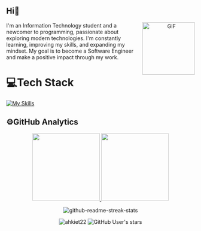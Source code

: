 ## Hi👋
<p align="center">
  <img align="right" alt="GIF" height="140px" src="https://i.pinimg.com/originals/05/f1/7d/05f17d6e87ad18f65940f896f4cf11a4.gif" />
 <p align="left">I'm an Information Technology student and a newcomer to programming, passionate about exploring modern technologies. I'm constantly learning, improving my skills, and expanding my mindset. My goal is to become a Software Engineer and make a positive impact through my work.</p>
</p>
<p>
</p>

# 💻Tech Stack
[![My Skills](https://skillicons.dev/icons?i=cpp,js,ts,html,css,react,nodejs,express,nextjs,nestjs,materialui,tailwind,postgres,mongodb)](https://skillicons.dev)
## ⚙️GitHub Analytics
<p align="center">  
<a href="https://github.com/ahkiet22">
  <img height="180em" src="https://github-readme-stats.vercel.app/api?username=ahkiet22&show_icons=true&theme=algolia&hide_border=false&include_all_commits=true&count_private=true"/>
  <img height="180em" src="https://github-readme-stats-eight-theta.vercel.app/api/top-langs/?username=ahkiet22&layout=compact&langs_count=8&theme=algolia"/>
</a>
</p>
<p align="center">
<img alt="github-readme-streak-stats" src="https://github-readme-streak-stats.herokuapp.com/?user=ahkiet22&theme=radical&hide_border=false">
</p>
<p align="center"> 
  <img src="https://komarev.com/ghpvc/?username=ahkiet22&label=Profile%20views&color=0e75b6&style=flat" alt="ahkiet22" /> 
  <img alt="GitHub User's stars" src="https://img.shields.io/github/stars/ahkiet22?label=Stars">
</p>
